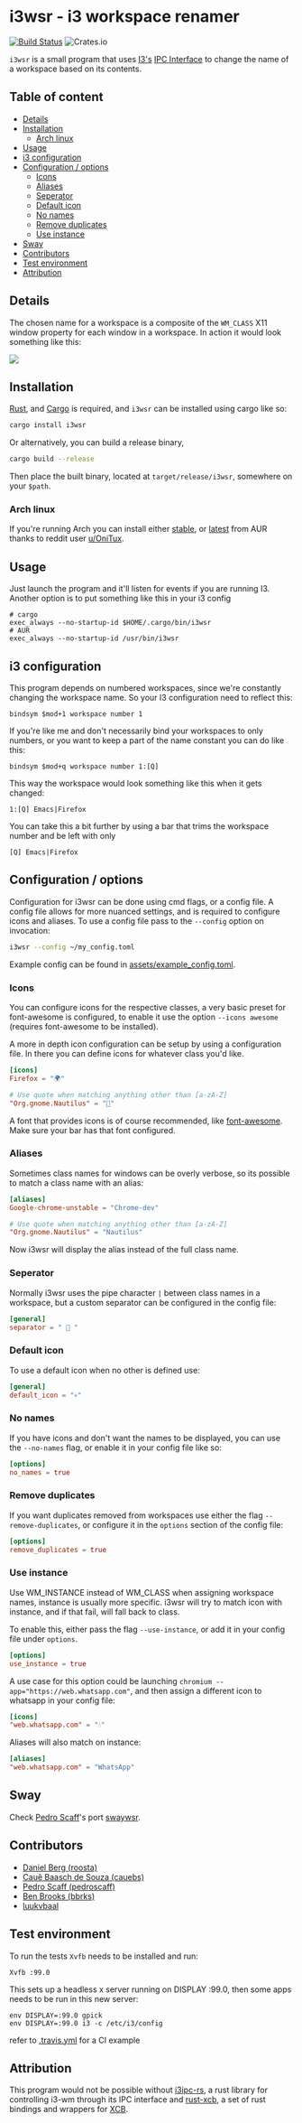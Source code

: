 i3wsr - i3 workspace renamer
======
[![Build Status](https://travis-ci.org/roosta/i3wsr.svg?branch=master)](https://travis-ci.org/roosta/i3wsr)
![Crates.io](https://img.shields.io/crates/v/i3wsr)

`i3wsr` is a small program that uses [I3's](https://i3wm.org/) [IPC Interface](https://i3wm.org/docs/ipc.html)
to change the name of a workspace based on its contents.

## Table of content

<!-- vim-markdown-toc GFM -->

* [Details](#details)
* [Installation](#installation)
  * [Arch linux](#arch-linux)
* [Usage](#usage)
* [i3 configuration](#i3-configuration)
* [Configuration / options](#configuration--options)
  * [Icons](#icons)
  * [Aliases](#aliases)
  * [Seperator](#seperator)
  * [Default icon](#default-icon)
  * [No names](#no-names)
  * [Remove duplicates](#remove-duplicates)
  * [Use instance](#use-instance)
* [Sway](#sway)
* [Contributors](#contributors)
* [Test environment](#test-environment)
* [Attribution](#attribution)

<!-- vim-markdown-toc -->

## Details

The chosen name for a workspace is a composite of the `WM_CLASS` X11 window
property for each window in a workspace. In action it would look something like this:

![](https://raw.githubusercontent.com/roosta/i3wsr/master/assets/preview.gif)

## Installation
[Rust](https://www.rust-lang.org/en-US/), and [Cargo](http://doc.crates.io/) is
required, and `i3wsr` can be installed using cargo like so:

```sh
cargo install i3wsr
```

Or alternatively, you can build a release binary,

```sh
cargo build --release
```

Then place the built binary, located at `target/release/i3wsr`, somewhere on your `$path`.

### Arch linux
If you're running Arch you can install either [stable](https://aur.archlinux.org/packages/i3wsr/), or [latest](https://aur.archlinux.org/packages/i3wsr-git/) from AUR thanks to reddit user [u/OniTux](https://www.reddit.com/user/OniTux).

## Usage
Just launch the program and it'll listen for events if you are running I3.
Another option is to put something like this in your i3 config

```
# cargo
exec_always --no-startup-id $HOME/.cargo/bin/i3wsr
# AUR
exec_always --no-startup-id /usr/bin/i3wsr
```

## i3 configuration

This program depends on numbered workspaces, since we're constantly changing the
workspace name. So your I3 configuration need to reflect this:

```
bindsym $mod+1 workspace number 1
```

If you're like me and don't necessarily bind your workspaces to only numbers, or
you want to keep a part of the name constant you can do like this:

```
bindsym $mod+q workspace number 1:[Q]
```

This way the workspace would look something like this when it gets changed:

```
1:[Q] Emacs|Firefox
```
You can take this a bit further by using a bar that trims the workspace number and be left with only
```
[Q] Emacs|Firefox
```

## Configuration / options

Configuration for i3wsr can be done using cmd flags, or a config file. A config
file allows for more nuanced settings, and is required to configure icons and
aliases. To use a config file pass to the `--config` option on invocation:
```bash
i3wsr --config ~/my_config.toml
```
Example config can be found in
[assets/example_config.toml](https://github.com/roosta/i3wsr/blob/master/assets/example_config.toml).


### Icons
You can configure icons for the respective classes, a very basic preset for
font-awesome is configured, to enable it use the option `--icons awesome`
(requires font-awesome to be installed).

A more in depth icon configuration can be setup by using a configuration file.
In there you can define icons for whatever class you'd like.
```toml
[icons]
Firefox = "🌍"

# Use quote when matching anything other than [a-zA-Z]
"Org.gnome.Nautilus" = "📘"
```
A font that provides icons is of course recommended, like
[font-awesome](https://fontawesome.com/). Make sure your bar has that font
configured.

### Aliases
Sometimes class names for windows can be overly verbose, so its possible to
match a class name with an alias:

```toml
[aliases]
Google-chrome-unstable = "Chrome-dev"

# Use quote when matching anything other than [a-zA-Z]
"Org.gnome.Nautilus" = "Nautilus"
```
Now i3wsr will display the alias instead of the full class name.

### Seperator

Normally i3wsr uses the pipe character `|` between class names in a workspace,
but a custom separator can be configured in the config file:
```toml
[general]
separator = "  "
```

### Default icon
To use a default icon when no other is defined use:
```toml
[general]
default_icon = "💀"
```

### No names
If you have icons and don't want the names to be displayed, you can use the
`--no-names` flag, or enable it in your config file like so:
```toml
[options]
no_names = true
```

### Remove duplicates
If you want duplicates removed from workspaces use either the flag
`--remove-duplicates`, or configure it in the `options` section of the config
file:
```toml
[options]
remove_duplicates = true
```

### Use instance
Use WM_INSTANCE instead of WM_CLASS when assigning workspace names, instance is
usually more specific. i3wsr will try to match icon with instance, and if that
fail, will fall back to class.

To enable this, either pass the flag `--use-instance`, or add it in your config
file under `options`.
```toml
[options]
use_instance = true
```

A use case for this option could be launching `chromium
--app="https://web.whatsapp.com"`, and then assign a different icon to whatsapp
in your config file:
```toml
[icons]
"web.whatsapp.com" = "💧"
```

Aliases will also match on instance:
```toml
[aliases]
"web.whatsapp.com" = "WhatsApp"
```

## Sway
Check [Pedro Scaff](https://github.com/pedroscaff)'s port [swaywsr](https://github.com/pedroscaff/swaywsr).

## Contributors
* [Daniel Berg (roosta)](https://github.com/roosta)
* [Cauê Baasch de Souza (cauebs)](https://github.com/cauebs)
* [Pedro Scaff (pedroscaff)](https://github.com/pedroscaff)
* [Ben Brooks (bbrks)](https://github.com/bbrks)
* [luukvbaal](https://github.com/luukvbaal)

## Test environment
To run the tests `Xvfb` needs to be installed and run:

```shell
Xvfb :99.0
```
This sets up a headless x server running on DISPLAY :99.0, then some apps needs to be run in this new server:

```shell
env DISPLAY=:99.0 gpick
env DISPLAY=:99.0 i3 -c /etc/i3/config
```

refer to [.travis.yml](https://github.com/roosta/i3wsr/blob/master/.travis.yml) for a CI example

## Attribution
This program would not be possible without
[i3ipc-rs](https://github.com/tmerr/i3ipc-rs), a rust library for controlling
i3-wm through its IPC interface and
[rust-xcb](https://github.com/rtbo/rust-xcb), a set of rust bindings and
wrappers for [XCB](http://xcb.freedesktop.org/).
